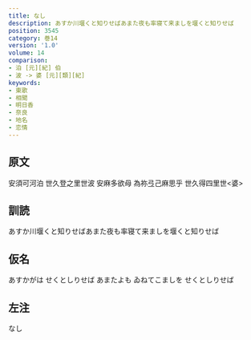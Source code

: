 ```yaml
---
title: なし
description: あすか川堰くと知りせばあまた夜も率寝て来ましを堰くと知りせば
position: 3545
category: 巻14
version: '1.0'
volume: 14
comparison:
- 泊 [元][紀] 伯
- 波 -> 婆 [元][類][紀]
keywords:
- 東歌
- 相聞
- 明日香
- 奈良
- 地名
- 恋情
---
```


## 原文

安須可河泊 世久登之里世波 安麻多欲母 為祢弖己麻思乎 世久得四里世<婆>

## 訓読

あすか川堰くと知りせばあまた夜も率寝て来ましを堰くと知りせば

## 仮名

あすかがは せくとしりせば あまたよも ゐねてこましを せくとしりせば

## 左注

なし
